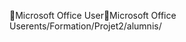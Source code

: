 Microsoft Office User                                 M i c r o s o f t   O f f i c e   U s e r   e n t s / F o r m a t i o n / P r o j e t 2 / a l u m n i s / 